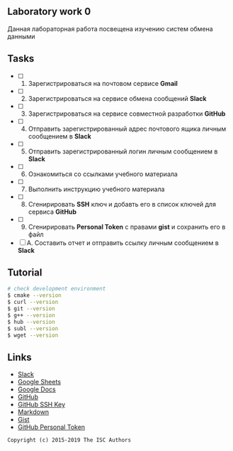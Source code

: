 ## Laboratory work 0

Данная лабораторная работа посвещена изучению систем обмена данными

## Tasks

- [ ] 1. Зарегистрироваться на почтовом сервисе **Gmail**
- [ ] 2. Зарегистрироваться на сервисе обмена сообщений **Slack**
- [ ] 3. Зарегистрироваться на сервисе совместной разработки **GitHub**
- [ ] 4. Отправить зарегистрированный адрес почтового ящика личным сообщением в **Slack**
- [ ] 5. Отправить зарегистрированный логин личным сообщением в **Slack**
- [ ] 6. Ознакомиться со ссылками учебного материала
- [ ] 7. Выполнить инструкцию учебного материала
- [ ] 8. Сгенирировать **SSH** ключ и добавть его в список ключей для сервиса **GitHub**
- [ ] 9. Сгенирировать **Personal Token** с правами **gist** и сохранить его в файл
- [ ] A. Составить отчет и отправить ссылку личным сообщением в **Slack**

## Tutorial

```sh
# check development environment
$ cmake --version
$ curl --version
$ git --version
$ g++ --version
$ hub --version
$ subl --version
$ wget --version
```

## Links

- [Slack](https://slack.com)
- [Google Sheets](https://www.google.ru/intl/ru/sheets/about/)
- [Google Docs](https://www.google.ru/intl/ru/docs/about/)
- [GitHub](https://github.com)
- [GitHub SSH Key](https://help.github.com/articles/generating-a-new-ssh-key-and-adding-it-to-the-ssh-agent/)
- [Markdown](https://stackedit.io)
- [Gist](https://gist.github.com)
- [GitHub Personal Token](https://github.com/settings/tokens/new)


```
Copyright (c) 2015-2019 The ISC Authors
```
